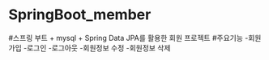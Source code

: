 # SpringBoot_member
#스프링 부트 + mysql + Spring Data JPA를 활용한 회원 프로젝트
#주요기능
-회원가입
-로그인
-로그아웃
-회원정보 수정
-회원정보 삭제
